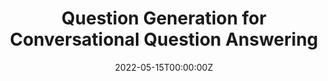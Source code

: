 ---
title: Question Generation for Conversational Question Answering
summary: 'Trained a GPT-2 based Question Generation Model on the QuAC dataset and experimented with using generated questions to enhance training of BERT-based Question Answering Model'
tags:
  - Deep Learning
date: '2022-05-15T00:00:00Z'

# Optional external URL for project (replaces project detail page).
external_link: 'https://github.com/ShriyaA/adversarial-conv-qa/tree/dev'

image:
  caption: Stock Photo from Pexels
  focal_point: Smart

#links:
# - icon: twitter
#    icon_pack: fab
#    name: Follow
#    url: https://twitter.com/georgecushen
url_code: ''
url_pdf: ''
url_slides: ''
url_video: ''

# Slides (optional).
#   Associate this project with Markdown slides.
#   Simply enter your slide deck's filename without extension.
#   E.g. `slides = "example-slides"` references `content/slides/example-slides.md`.
#   Otherwise, set `slides = ""`.
# slides: example
---